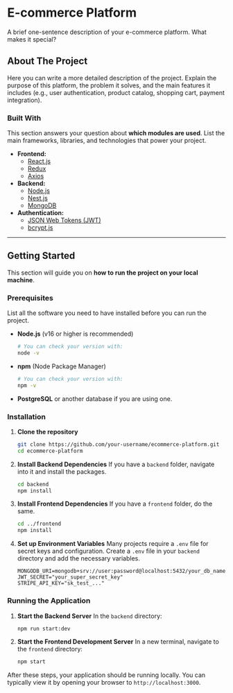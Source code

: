 # E-commerce Platform

A brief one-sentence description of your e-commerce platform. What makes it special?

## About The Project

Here you can write a more detailed description of the project. Explain the purpose of this platform, the problem it solves, and the main features it includes (e.g., user authentication, product catalog, shopping cart, payment integration).

### Built With

This section answers your question about **which modules are used**. List the main frameworks, libraries, and technologies that power your project.

*   **Frontend:**
    *   [React.js](https://reactjs.org/)
    *   [Redux](https://redux.js.org/)
    *   [Axios](https://axios-http.com/)
*   **Backend:**
    *   [Node.js](https://nodejs.org/)
    *   [Nest.js](https://nestjs.com/)
    *   [MongoDB](https://www.mongodb.com/)
*   **Authentication:**
    *   [JSON Web Tokens (JWT)](https://jwt.io/)
    *   [bcrypt.js](https://www.npmjs.com/package/bcrypt)

---

## Getting Started

This section will guide you on **how to run the project on your local machine**.

### Prerequisites

List all the software you need to have installed before you can run the project.

*   **Node.js** (v16 or higher is recommended)
    ```sh
    # You can check your version with:
    node -v
    ```
*   **npm** (Node Package Manager)
    ```sh
    # You can check your version with:
    npm -v
    ```
*   **PostgreSQL** or another database if you are using one.

### Installation

1.  **Clone the repository**
    ```sh
    git clone https://github.com/your-username/ecommerce-platform.git
    cd ecommerce-platform
    ```

2.  **Install Backend Dependencies**
    If you have a `backend` folder, navigate into it and install the packages.
    ```sh
    cd backend
    npm install
    ```

3.  **Install Frontend Dependencies**
    If you have a `frontend` folder, do the same.
    ```sh
    cd ../frontend
    npm install
    ```

4.  **Set up Environment Variables**
    Many projects require a `.env` file for secret keys and configuration. Create a `.env` file in your `backend` directory and add the necessary variables.
    ```
    MONGODB_URI=mongodb+srv://user:password@localhost:5432/your_db_name"
    JWT_SECRET="your_super_secret_key"
    STRIPE_API_KEY="sk_test_..."
    ```

### Running the Application

1.  **Start the Backend Server**
    In the `backend` directory:
    ```sh
    npm run start:dev
    ```

2.  **Start the Frontend Development Server**
    In a new terminal, navigate to the `frontend` directory:
    ```sh
    npm start
    ```

After these steps, your application should be running locally. You can typically view it by opening your browser to `http://localhost:3000`.

